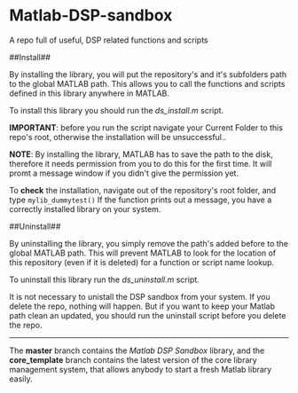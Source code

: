 Matlab-DSP-sandbox
==================

A repo full of useful, DSP related functions and scripts


##Install##

By installing the library, you will put the repository's and it's subfolders path to the global MATLAB path. This allows you to call the functions and scripts defined in this library anywhere in MATLAB.

To install this library you should run the _ds_install.m_ script.

__IMPORTANT__: before you run the script navigate your Current Folder to this repo's root, otherwise the installation will be unsuccessful..

__NOTE__: By installing the library, MATLAB has to save the path to the disk, therefore it needs permission from you to do this for the first time. It will promt a message window if you didn't give the permission yet.

To __check__ the installation, navigate out of the repository's root folder, and type `mylib_dummytest()` If the function prints out a message, you have a correctly installed library on your system.

##Uninstall##

By uninstalling the library, you simply remove the path's added before to the global MATLAB path. This will prevent MATLAB to look for the location of this repository (even if it is deleted) for a function or script name lookup.

To uninstall this library run the _ds_uninstall.m_ script.

It is not necessary to unistall the DSP sandbox from your system. If you delete the repo, nothing will happen. But if you want to keep your Matlab path clean an updated, you should run the uninstall script before you delete the repo.

---

The __master__ branch contains the _Matlab DSP Sandbox_ library, and the __core_template__ branch contains the latest version of the core library management system, that allows anybody to start a fresh Matlab library easily.
